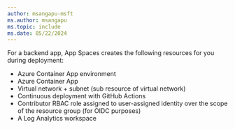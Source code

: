 ```yaml
---
author: msangapu-msft
ms.author: msangapu
ms.topic: include
ms.date: 05/22/2024
---
```


For a backend app, App Spaces creates the following resources for you during deployment:
- Azure Container App environment
- Azure Container App
- Virtual network + subnet (sub resource of virtual network)
- Continuous deployment with GitHub Actions
- Contributor RBAC role assigned to user-assigned identity over the scope of the resource group (for OIDC purposes)
- A Log Analytics workspace
